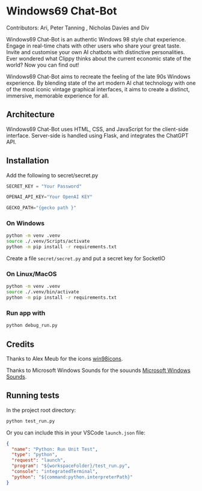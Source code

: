# Windows69 Chat-Bot

Contributors:
Ari, Peter Tanning , Nicholas Davies and  Div 

Windows69 Chat-Bot is an authentic Windows 98 style chat experience. Engage in real-time chats with other users who share your great taste. Invite and customise your own AI chatbots with distinctive personalities. Ever wondered what Clippy thinks about the current economic state of the world? Now you can find out!

Windows69 Chat-Bot aims to recreate the feeling of the late 90s Windows experience. By blending state of the art modern AI chat technology with one of the most iconic vintage graphical interfaces, it aims to create a distinct, immersive, memorable experience for all.

## Architecture

Windows69 Chat-Bot uses HTML, CSS, and JavaScript for the client-side interface. Server-side is handled using Flask, and integrates the ChatGPT API.

## Installation

Add the following to secret/secret.py

```python
SECRET_KEY = "Your Password"

OPENAI_API_KEY="Your OpenAI KEY"

GECKO_PATH="{gecko path }"
```

### On Windows

```bash
python -m venv .venv
source ./.venv/Scripts/activate
python -m pip install -r requirements.txt
```

Create a file `secret/secret.py` and put a secret key for SocketIO
### On Linux/MacOS

```bash
python -m venv .venv
source ./.venv/bin/activate
python -m pip install -r requirements.txt
```

### Run app with

```bash
python debug_run.py
```

## Credits

Thanks to Alex Meub for the icons [win98icons](https://win98icons.alexmeub.com/).

Thanks to Microsoft Windows Sounds for the souunds [ Microsoft Windows Sounds](https://www.youtube.com/@microsoftwindowssounds2487).

## Running tests

In the project root directory:

```bash
python test_run.py
```

Or you can include this in your VSCode `launch.json` file:

```json
{
  "name": "Python: Run Unit Test",
  "type": "python",
  "request": "launch",
  "program": "${workspaceFolder}/test_run.py",
  "console": "integratedTerminal",
  "python": "${command:python.interpreterPath}"
}
```

